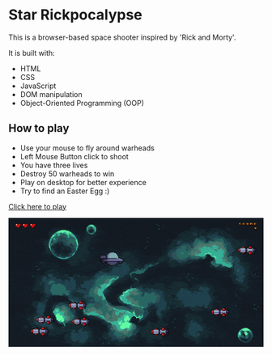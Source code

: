 # Star Rickpocalypse

This is a browser-based space shooter inspired by 'Rick and Morty'. 

It is built with:
- HTML
- CSS
- JavaScript
- DOM manipulation
- Object-Oriented Programming (OOP)

## How to play
- Use your mouse to fly around warheads
- Left Mouse Button click to shoot
- You have three lives
- Destroy 50 warheads to win
- Play on desktop for better experience
- Try to find an Easter Egg :)


[Click here to play](https://andrewnzrv.github.io/star-rickpocalypse/)

![Screenshot](./images/screen-recording.gif)
